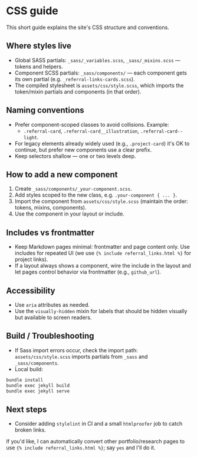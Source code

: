 # CSS guide

This short guide explains the site's CSS structure and conventions.

## Where styles live

- Global SASS partials: `_sass/_variables.scss`, `_sass/_mixins.scss` — tokens and helpers.
- Component SCSS partials: `_sass/components/` — each component gets its own partial (e.g. `_referral-links-cards.scss`).
- The compiled stylesheet is `assets/css/style.scss`, which imports the token/mixin partials and components (in that order).

## Naming conventions

- Prefer component-scoped classes to avoid collisions. Example:
  - `.referral-card`, `.referral-card__illustration`, `.referral-card--light`.
- For legacy elements already widely used (e.g., `.project-card`) it's OK to continue, but prefer new components use a clear prefix.
- Keep selectors shallow — one or two levels deep.

## How to add a new component

1. Create `_sass/components/_your-component.scss`.
2. Add styles scoped to the new class, e.g. `.your-component { ... }`.
3. Import the component from `assets/css/style.scss` (maintain the order: tokens, mixins, components).
4. Use the component in your layout or include.

## Includes vs frontmatter

- Keep Markdown pages minimal: frontmatter and page content only. Use includes for repeated UI (we use `{% include referral_links.html %}` for project links).
- If a layout always shows a component, wire the include in the layout and let pages control behavior via frontmatter (e.g., `github_url`).

## Accessibility

- Use `aria` attributes as needed.
- Use the `visually-hidden` mixin for labels that should be hidden visually but available to screen readers.

## Build / Troubleshooting

- If Sass import errors occur, check the import path: `assets/css/style.scss` imports partials from `_sass` and `_sass/components`.
- Local build:

```bash
bundle install
bundle exec jekyll build
bundle exec jekyll serve
```

## Next steps

- Consider adding `stylelint` in CI and a small `htmlproofer` job to catch broken links.

If you'd like, I can automatically convert other portfolio/research pages to use `{% include referral_links.html %}`; say `yes` and I'll do it.
